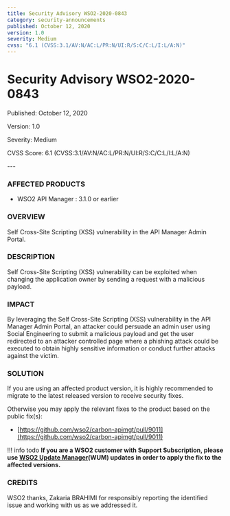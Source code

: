 ```yaml
---
title: Security Advisory WSO2-2020-0843
category: security-announcements
published: October 12, 2020
version: 1.0
severity: Medium
cvss: "6.1 (CVSS:3.1/AV:N/AC:L/PR:N/UI:R/S:C/C:L/I:L/A:N)"
---
```


# Security Advisory WSO2-2020-0843

<p class="doc-info">Published: October 12, 2020</p>
<p class="doc-info">Version: 1.0</p>
<p class="doc-info">Severity: Medium</p>
<p class="doc-info">CVSS Score: 6.1 (CVSS:3.1/AV:N/AC:L/PR:N/UI:R/S:C/C:L/I:L/A:N)</p>
---

### AFFECTED PRODUCTS
* WSO2 API Manager : 3.1.0 or earlier


### OVERVIEW
Self Cross-Site Scripting (XSS) vulnerability in the API Manager Admin Portal.


### DESCRIPTION
Self Cross-Site Scripting (XSS) vulnerability can be exploited when changing the application owner by sending a request with a malicious payload.


### IMPACT
By leveraging the Self Cross-Site Scripting (XSS) vulnerability in the API Manager Admin Portal, an attacker could persuade an admin user using Social Engineering to submit a malicious payload and get the user redirected to an attacker controlled page where a phishing attack could be executed to obtain highly sensitive information or conduct further attacks against the victim.


### SOLUTION
If you are using an affected product version, it is highly recommended to migrate to the latest released version to receive security fixes.

Otherwise you may apply the relevant fixes to the product based on the public fix(s):

* [https://github.com/wso2/carbon-apimgt/pull/9011](https://github.com/wso2/carbon-apimgt/pull/9011)


!!! info todo
    **If you are a WSO2 customer with Support Subscription, please use [WSO2 Update Manager](https://wso2.com/updates/wum)(WUM) updates in order to apply the fix to the affected versions.**


### CREDITS
WSO2 thanks, Zakaria BRAHIMI for responsibly reporting the identified issue and working with us as we addressed it.
